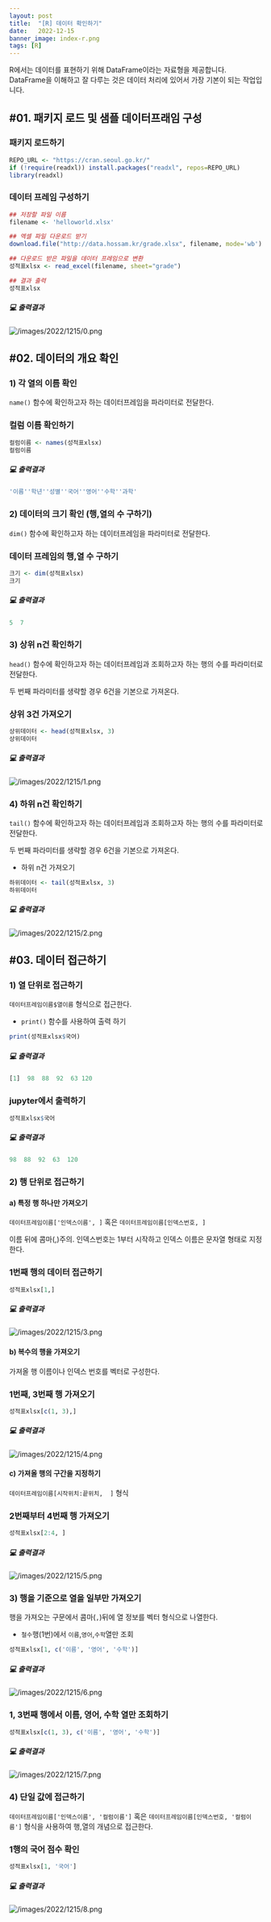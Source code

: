 ```yaml
---
layout: post
title:  "[R] 데이터 확인하기"
date:   2022-12-15
banner_image: index-r.png
tags: [R]
---
```


<style>
    .entry-content img {
        max-width: 50%;
    }
</style>

R에서는 데이터를 표현하기 위해 DataFrame이라는 자료형을 제공합니다. DataFrame을 이해하고 잘 다루는 것은 데이터 처리에 있어서 가장 기본이 되는 작업입니다.



## #01. 패키지 로드 및 샘플 데이터프래임 구성

### 패키지 로드하기

```r
REPO_URL <- "https://cran.seoul.go.kr/"
if (!require(readxl)) install.packages("readxl", repos=REPO_URL)
library(readxl)
```

### 데이터 프레임 구성하기

```r
## 저장할 파일 이름
filename <- 'helloworld.xlsx'

## 엑셀 파일 다운로드 받기
download.file("http://data.hossam.kr/grade.xlsx", filename, mode='wb')

## 다운로드 받은 파일을 데이터 프레임으로 변환
성적표xlsx <- read_excel(filename, sheet="grade")

## 결과 출력
성적표xlsx
```

##### 💻 출력결과

![/images/2022/1215/0.png](/images/2022/1215/0.png)


## #02. 데이터의 개요 확인

### 1) 각 열의 이름 확인

`name()` 함수에 확인하고자 하는 데이터프레임을 파라미터로 전달한다.

### 컬럼 이름 확인하기

```r
컬럼이름 <- names(성적표xlsx)
컬럼이름
```

##### 💻 출력결과

```r
'이름''학년''성별''국어''영어''수학''과학'
```


### 2) 데이터의 크기 확인 (행,열의 수 구하기)

`dim()` 함수에 확인하고자 하는 데이터프레임을 파라미터로 전달한다.

### 데이터 프레임의 행,열 수 구하기

```r
크기 <- dim(성적표xlsx)
크기
```

##### 💻 출력결과

```r
5  7
```


### 3) 상위 n건 확인하기

`head()` 함수에 확인하고자 하는 데이터프레임과 조회하고자 하는 행의 수를 파라미터로 전달한다.

두 번째 파라미터를 생략할 경우 6건을 기본으로 가져온다.

### 상위 3건 가져오기

```r
상위데이터 <- head(성적표xlsx, 3)
상위데이터
```

##### 💻 출력결과

![/images/2022/1215/1.png](/images/2022/1215/1.png)


### 4) 하위 n건 확인하기

`tail()` 함수에 확인하고자 하는 데이터프레임과 조회하고자 하는 행의 수를 파라미터로 전달한다.

두 번째 파라미터를 생략할 경우 6건을 기본으로 가져온다.

- 하위 n건 가져오기

```r
하위데이터 <- tail(성적표xlsx, 3)
하위데이터
```

##### 💻 출력결과

![/images/2022/1215/2.png](/images/2022/1215/2.png)


## #03. 데이터 접근하기

### 1) 열 단위로 접근하기

`데이터프레임이름$열이름` 형식으로 접근한다.

- `print()` 함수를 사용하여 출력 하기

```r
print(성적표xlsx$국어)
```

##### 💻 출력결과

```r
[1]  98  88  92  63 120
```

### jupyter에서 출력하기

```r
성적표xlsx$국어
```

##### 💻 출력결과

```r
98  88  92  63  120
```


### 2) 행 단위로 접근하기

#### a) 특정 행 하나만 가져오기

`데이터프레임이름['인덱스이름', ]` 혹은 `데이터프레임이름[인덱스번호, ]`

이름 뒤에 콤마(,)주의. 인덱스번호는 1부터 시작하고 인덱스 이름은 문자열 형태로 지정한다.

### 1번째 행의 데이터 접근하기

```r
성적표xlsx[1,]
```

##### 💻 출력결과

![/images/2022/1215/3.png](/images/2022/1215/3.png)


#### b) 복수의 행을 가져오기

가져올 행 이름이나 인덱스 번호를 벡터로 구성한다.

### 1번째, 3번째 행 가져오기

```r
성적표xlsx[c(1, 3),]
```

##### 💻 출력결과

![/images/2022/1215/4.png](/images/2022/1215/4.png)


#### c) 가져올 행의 구간을 지정하기

`데이터프레임이름[시작위치:끝위치,  ]` 형식

### 2번째부터 4번째 행 가져오기

```r
성적표xlsx[2:4, ]
```

##### 💻 출력결과

![/images/2022/1215/5.png](/images/2022/1215/5.png)


### 3) 행을 기준으로 열을 일부만 가져오기

행을 가져오는 구문에서 콤마(`,`)뒤에 열 정보를 벡터 형식으로 나열한다.

- `철수`행(1번)에서 `이름`,`영어`,`수학`열만 조회

```r
성적표xlsx[1, c('이름', '영어', '수학')]
```

##### 💻 출력결과

![/images/2022/1215/6.png](/images/2022/1215/6.png)

### 1, 3번째 행에서 이름, 영어, 수학 열만 조회하기

```r
성적표xlsx[c(1, 3), c('이름', '영어', '수학')]
```

##### 💻 출력결과

![/images/2022/1215/7.png](/images/2022/1215/7.png)


### 4) 단일 값에 접근하기

`데이터프레임이름['인덱스이름', '컬럼이름']` 혹은 `데이터프레임이름[인덱스번호, '컬럼이름']` 형식을 사용하여 행,열의 개념으로 접근한다.

### 1행의 국어 점수 확인

```r
성적표xlsx[1, '국어']
```

##### 💻 출력결과

![/images/2022/1215/8.png](/images/2022/1215/8.png)